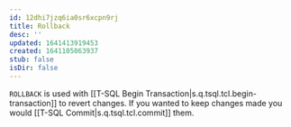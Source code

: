 ```yaml
---
id: 12dhi7jzq6ia0sr6xcpn9rj
title: Rollback
desc: ''
updated: 1641413919453
created: 1641105063937
stub: false
isDir: false
---
```



`ROLLBACK` is used with [[T-SQL Begin Transaction|s.q.tsql.tcl.begin-transaction]] to revert changes. If you wanted to keep changes made you would [[T-SQL Commit|s.q.tsql.tcl.commit]] them.
